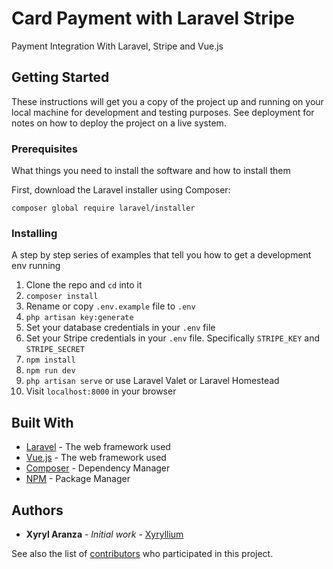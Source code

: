 # Card Payment with Laravel Stripe

Payment Integration With Laravel, Stripe and Vue.js

## Getting Started

These instructions will get you a copy of the project up and running on your local machine for development and testing purposes. See deployment for notes on how to deploy the project on a live system.

### Prerequisites

What things you need to install the software and how to install them

<p> First, download the Laravel installer using Composer:<p>
    <code>composer global require laravel/installer</code>

### Installing

A step by step series of examples that tell you how to get a development env running

1. Clone the repo and `cd` into it
1. `composer install`
1. Rename or copy `.env.example` file to `.env`
1. `php artisan key:generate`
1. Set your database credentials in your `.env` file
1. Set your Stripe credentials in your `.env` file. Specifically `STRIPE_KEY` and `STRIPE_SECRET`
1. `npm install`
1. `npm run dev`
1. `php artisan serve` or use Laravel Valet or Laravel Homestead
1. Visit `localhost:8000` in your browser


## Built With

* [Laravel](https://laravel.com/docs/8.x) - The web framework used
* [Vue.js](https://vuejs.org/) - The web framework used
* [Composer](https://getcomposer.org/) - Dependency Manager
* [NPM](https://www.npmjs.com/) - Package Manager


## Authors

* **Xyryl Aranza** - *Initial work* - [Xyryllium](https://github.com/Xyryllium)

See also the list of [contributors](https://github.com/your/project/contributors) who participated in this project.

